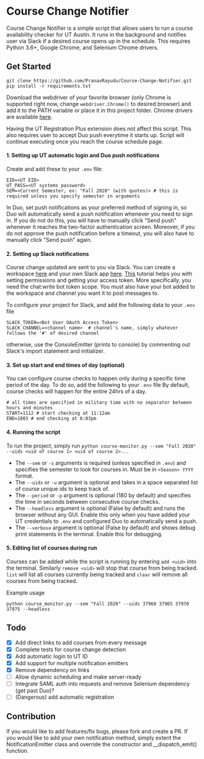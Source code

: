 # Course Change Notifier
Course Change Notifier is a simple script that allows users to run a course availability checker for UT Austin. It runs in the background and notifies user via Slack if a desired course opens up in the schedule.
This requires Python 3.6+, Google Chrome, and Selenium Chrome drivers.

## Get Started
```.commandline
git clone https://github.com/PranavRayudu/Course-Change-Notifier.git
pip install -r requirements.txt
```

Download the webdriver of your favorite browser (only Chrome is supported right now, change ``webdriver.Chrome()`` to desired browser) and add it to the PATH variable or place it in this project folder. 
Chrome drivers are available [here](https://chromedriver.chromium.org/downloads).

Having the UT Registration Plus extension does not affect this script.
This also requires user to accept Duo push everytime it starts up. Script will continue executing once you reach the course schedule page.

#### 1. Setting up UT automatic login and Duo push notifications
Create and add these to your ```.env``` file:
```.env
EID=<UT EID>
UT_PASS=<UT systems password>
SEM=<Current Semester, ex: "Fall 2020" (with quotes)> # this is required unless you specify semester in arguments
```
In Duo, set push notifications as your preferred method of signing in, so Duo will automatically send a push notification whenever you need to sign in. If you do not do this, you will have to manually click "Send push" whenever it reaches the two-factor authentication screen. Moreover, if you do not approve the push notification before a timeout, you will also have to manually click "Send push" again.

#### 2. Setting up Slack notifications
Course change updated are sent to you via Slack. You can create a workspace [here](https://slack.com/get-started#/create) and your own Slack app [here](https://api.slack.com/apps?new_app=1).
[This](https://howchoo.com/g/yjuxytcyzta/python-send-slack-messages-slackclient) tutorial helps you with setting permissions and getting your access token. More specifically, you need the chat:write bot token scope.
You must also have your bot added to the workspace and channel you want it to post messages to.

To configure your project for Slack, and add the following data to your ```.env``` file
```.env
SLACK_TOKEN=<Bot User OAuth Access Token>
SLACK_CHANNEL=<channel name>  # channel's name, simply whatever follows the '#' of desired channel
```
otherwise, use the ConsoleEmitter (prints to console) by commenting out Slack's import statement and initializer.

#### 3. Set up start and end times of day (optional)
You can configure course checks to happen only during a specific time period of the day. To do so, add the following to your ``.env`` file
By default, course checks will happen for the entire 24hrs of a day.
```..env
# all times are specified in military time with no separator between hours and minutes 
START=1112 # start checking at 11:12am
END=1803 # end checking at 6:03pm 
```

#### 4. Running the script
To run the project, simply run ``python course-monitor.py --sem "Fall 2020" --uids <uid of course 1> <uid of course 2>...``
- The ``--sem`` or ``-s`` arguments is required (unless specified in ``.env``) and specifies the semester to look for courses in. Must be in ``<Season> YYYY`` format.
- The ``--uids`` or ``-u`` argument is optional and takes in a space separated list of course unique ids to keep track of.
- The ``--period`` or ``-p`` argument is optional (180 by default) and specifies the time in seconds between consecutive course checks.
- The ``--headless`` argument is optional (False by default) and runs the browser without any GUI. Enable this only when you have added your UT credentials to ``.env`` and configured Duo to automatically send a push.
- The ``--verbose`` argument is optional (False by default) and shows debug print statements in the terminal. Enable this for debugging.

#### 5. Editing list of courses during run
Courses can be added while the script is running by entering ``add <uid>`` into the terminal. Similarly ``remove <uid>`` will stop that course from being tracked.
``list`` will list all courses currently being tracked and ``clear`` will remove all courses from being tracked.  

Example usage
```commandline
python course_monitor.py --sem "Fall 2020" --uids 37960 37965 37970 37975 --headless
```

## Todo
- [x] Add direct links to add courses from every message
- [x] Complete tests for course change detection
- [x] Add automatic login to UT ID
- [x] Add support for multiple notification emitters
- [x] Remove dependency on links
- [ ] Allow dynamic scheduling and make server-ready
- [ ] Integrate SAML auth into requests and remove Selenium dependency (get past Duo)?
- [ ] (Dangerous) add automatic registration

## Contribution
If you would like to add features/fix bugs, please fork and create a PR.
If you would like to add your own notification method, simply extent the NotificationEmitter class and override the constructor and __dispatch_emit() function.
